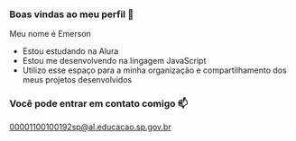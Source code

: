 ### Boas vindas ao meu perfil 💙

Meu nome é Emerson

- Estou estudando na Alura 
- Estou me desenvolvendo na lingagem JavaScript 
- Utilizo esse espaço para a minha organização e compartilhamento dos meus projetos desenvolvidos 

### Você pode entrar em contato comigo 📫

00001100100192sp@al.educacao.sp.gov.br
